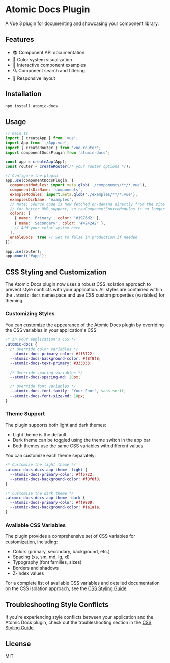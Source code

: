 # Atomic Docs Plugin

A Vue 3 plugin for documenting and showcasing your component library.

## Features

- 📚 Component API documentation
- 🎨 Color system visualization
- 🧩 Interactive component examples
- 🔍 Component search and filtering
- 📱 Responsive layout

## Installation

```bash
npm install atomic-docs
```

## Usage

```javascript
// main.ts
import { createApp } from 'vue';
import App from './App.vue';
import { createRouter } from 'vue-router';
import componentDocsPlugin from 'atomic-docs';

const app = createApp(App);
const router = createRouter(/* your router options */);

// Configure the plugin
app.use(componentDocsPlugin, {
  componentModules: import.meta.glob('./components/**/*.vue'),
  componentsDirName: 'components',
  exampleModules: import.meta.glob('./examples/**/*.vue'),
  examplesDirName: 'examples',
  // Note: Source code is now fetched on-demand directly from the Vite dev server
  // for better HMR support, so rawComponentSourceModules is no longer needed
  colors: [
    { name: 'Primary', color: '#1976d2' },
    { name: 'Secondary', color: '#424242' },
    // Add your color system here
  ],
  enableDocs: true // Set to false in production if needed
});

app.use(router);
app.mount('#app');
```

## CSS Styling and Customization

The Atomic Docs plugin now uses a robust CSS isolation approach to prevent style conflicts with your application. All styles are contained within the `.atomic-docs` namespace and use CSS custom properties (variables) for theming.

### Customizing Styles

You can customize the appearance of the Atomic Docs plugin by overriding the CSS variables in your application's CSS:

```css
/* In your application's CSS */
.atomic-docs {
  /* Override color variables */
  --atomic-docs-primary-color: #ff5722;
  --atomic-docs-background-color: #f8f8f8;
  --atomic-docs-text-primary: #333333;

  /* Override spacing variables */
  --atomic-docs-spacing-md: 20px;

  /* Override font variables */
  --atomic-docs-font-family: 'Your Font', sans-serif;
  --atomic-docs-font-size-md: 18px;
}
```

### Theme Support

The plugin supports both light and dark themes:

- Light theme is the default
- Dark theme can be toggled using the theme switch in the app bar
- Both themes use the same CSS variables with different values

You can customize each theme separately:

```css
/* Customize the light theme */
.atomic-docs.docs-app-theme--light {
  --atomic-docs-primary-color: #ff5722;
  --atomic-docs-background-color: #f8f8f8;
}

/* Customize the dark theme */
.atomic-docs.docs-app-theme--dark {
  --atomic-docs-primary-color: #ff9800;
  --atomic-docs-background-color: #1a1a1a;
}
```

### Available CSS Variables

The plugin provides a comprehensive set of CSS variables for customization, including:

- Colors (primary, secondary, background, etc.)
- Spacing (xs, sm, md, lg, xl)
- Typography (font families, sizes)
- Borders and shadows
- Z-index values

For a complete list of available CSS variables and detailed documentation on the CSS isolation approach, see the [CSS Styling Guide](./src/styles/README.md).

## Troubleshooting Style Conflicts

If you're experiencing style conflicts between your application and the Atomic Docs plugin, check out the troubleshooting section in the [CSS Styling Guide](./src/styles/README.md#troubleshooting-style-conflicts).

## License

MIT
